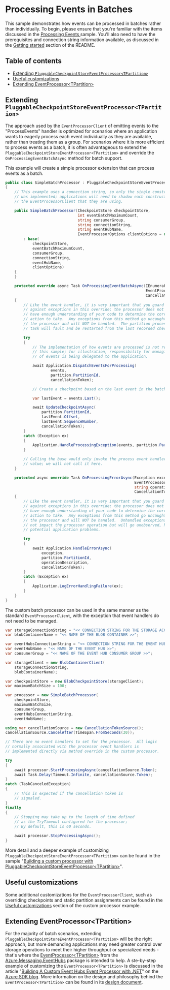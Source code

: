# Processing Events in Batches

This sample demonstrates how events can be processed in batches rather than individually.  To begin, please ensure that you're familiar with the items discussed in the [Processing Events ](https://github.com/Azure/azure-sdk-for-net/tree/main/sdk/eventhub/Azure.Messaging.EventHubs.Processor/samples/Sample04_ProcessingEvents.md) sample.  You'll also need to have the prerequisites and connection string information available, as discussed in the [Getting started](https://github.com/Azure/azure-sdk-for-net/tree/main/sdk/eventhub/Azure.Messaging.EventHubs.Processor/samples#getting-started) section of the README.

## Table of contents

- [Extending `PluggableCheckpointStoreEventProcessor<TPartition>`](#extending-pluggablecheckpointstoreeventprocessortpartition)
- [Useful customizations](#useful-customizations)
- [Extending EventProcessor&lt;TPartition&gt;](#extending-eventprocessortpartition)

## Extending `PluggableCheckpointStoreEventProcessor<TPartition>`

The approach used by the `EventProcessorClient` of emitting events to the "ProcessEvents" handler is optimized for scenarios where an application wants to eagerly process each event individually as they are available, rather than treating them as a group.  For scenarios where it is more efficient to process events as a batch, it is often advantageous to extend the `PluggableCheckpointStoreEventProcessor<TPartition>` and override the `OnProcessingEventBatchAsync` method for batch support.  

This example will create a simple processor extension that can process events as a batch.

```C# Snippet:EventHubs_Processor_Sample07_ProcessByBatch_Processor
public class SimpleBatchProcessor : PluggableCheckpointStoreEventProcessor<EventProcessorPartition>
{
    // This example uses a connection string, so only the single constructor
    // was implemented; applications will need to shadow each constructor of
    // the EventProcessorClient that they are using.

    public SimpleBatchProcessor(CheckpointStore checkpointStore,
                                int eventBatchMaximumCount,
                                string consumerGroup,
                                string connectionString,
                                string eventHubName,
                                EventProcessorOptions clientOptions = default)
        : base(
            checkpointStore,
            eventBatchMaximumCount,
            consumerGroup,
            connectionString,
            eventHubName,
            clientOptions)
    {
    }

    protected override async Task OnProcessingEventBatchAsync(IEnumerable<EventData> events,
                                                              EventProcessorPartition partition,
                                                              CancellationToken cancellationToken)
    {
        // Like the event handler, it is very important that you guard
        // against exceptions in this override; the processor does not
        // have enough understanding of your code to determine the correct
        // action to take.  Any exceptions from this method go uncaught by
        // the processor and will NOT be handled.  The partition processing
        // task will fault and be restarted from the last recorded checkpoint.

        try
        {
            // The implementation of how events are processed is not relevant in
            // this sample; for illustration, responsibility for managing the processing
            // of events is being delegated to the application.

            await Application.DispatchEventsForProcessing(
                    events,
                    partition.PartitionId,
                    cancellationToken);

            // Create a checkpoint based on the last event in the batch.

            var lastEvent = events.Last();

            await UpdateCheckpointAsync(
                partition.PartitionId,
                lastEvent.Offset,
                lastEvent.SequenceNumber,
                cancellationToken);
        }
        catch (Exception ex)
        {
            Application.HandleProcessingException(events, partition.PartitionId, ex);
        }

        // Calling the base would only invoke the process event handler and provide no
        // value; we will not call it here.
    }

    protected async override Task OnProcessingErrorAsync(Exception exception,
                                                         EventProcessorPartition partition,
                                                         string operationDescription,
                                                         CancellationToken cancellationToken)
    {
        // Like the event handler, it is very important that you guard
        // against exceptions in this override; the processor does not
        // have enough understanding of your code to determine the correct
        // action to take.  Any exceptions from this method go uncaught by
        // the processor and will NOT be handled.  Unhandled exceptions will
        // not impact the processor operation but will go unobserved, hiding
        // potential application problems.

        try
        {
            await Application.HandleErrorAsync(
                exception,
                partition.PartitionId,
                operationDescription,
                cancellationToken);
        }
        catch (Exception ex)
        {
            Application.LogErrorHandlingFailure(ex);
        }
    }
}
```

The custom batch processor can be used in the same manner as the standard `EventProcessorClient`, with the exception that event handlers do not need to be managed.  

```C# Snippet:EventHubs_Processor_Sample07_ProcessByBatch_Usage
var storageConnectionString = "<< CONNECTION STRING FOR THE STORAGE ACCOUNT >>";
var blobContainerName = "<< NAME OF THE BLOB CONTAINER >>";

var eventHubsConnectionString = "<< CONNECTION STRING FOR THE EVENT HUBS NAMESPACE >>";
var eventHubName = "<< NAME OF THE EVENT HUB >>";
var consumerGroup = "<< NAME OF THE EVENT HUB CONSUMER GROUP >>";

var storageClient = new BlobContainerClient(
    storageConnectionString,
    blobContainerName);

var checkpointStore = new BlobCheckpointStore(storageClient);
var maximumBatchSize = 100;

var processor = new SimpleBatchProcessor(
    checkpointStore,
    maximumBatchSize,
    consumerGroup,
    eventHubsConnectionString,
    eventHubName);

using var cancellationSource = new CancellationTokenSource();
cancellationSource.CancelAfter(TimeSpan.FromSeconds(30));

// There are no event handlers to set for the processor.  All logic
// normally associated with the processor event handlers is
// implemented directly via method override in the custom processor.

try
{
    await processor.StartProcessingAsync(cancellationSource.Token);
    await Task.Delay(Timeout.Infinite, cancellationSource.Token);
}
catch (TaskCanceledException)
{
    // This is expected if the cancellation token is
    // signaled.
}
finally
{
    // Stopping may take up to the length of time defined
    // as the TryTimeout configured for the processor;
    // By default, this is 60 seconds.

    await processor.StopProcessingAsync();
}
```

More detail and a deeper example of customizing `PluggableCheckpointStoreEventProcessor<TPartition>` can be found in the sample "[Building a custom processor with PluggableCheckpointStoreEventProcessor&lt;TPartition&gt;](https://github.com/Azure/azure-sdk-for-net/blob/main/sdk/eventhub/Azure.Messaging.EventHubs/samples/Sample08_CustomEventProcessor.md)". 

## Useful customizations

Some additional customizations for the `EventProcessorClient`, such as overriding checkpoints and static partition assignments can be found in the [Useful customizations](https://github.com/Azure/azure-sdk-for-net/blob/main/sdk/eventhub/Azure.Messaging.EventHubs/samples/Sample08_CustomEventProcessor.md#useful-customizations) section of the custom processor example.

## Extending EventProcessor&lt;TPartition&gt;

For the majority of batch scenarios, extending `PluggableCheckpointStoreEventProcessor<TPartition>` will be the right approach, but more demanding applications may need greater control over storage operations to meet their higher throughput or specialized needs - that's where the [EventProcessor&lt;TPartition&gt;](https://github.com/Azure/azure-sdk-for-net/tree/main/sdk/eventhub/Azure.Messaging.EventHubs/samples/Sample02_EventHubsClients.md) from the [Azure.Messaging.EventHubs](https://www.nuget.org/packages/Azure.Messaging.EventHubs) package is intended to help.  A ste-by-step example of customizing the `EventProcessor<TPartition>` is discussed in the article "[Building A Custom Event Hubs Event Processor with .NET](https://devblogs.microsoft.com/azure-sdk/custom-event-processor/)" on the [Azure SDK blog](https://devblogs.microsoft.com/azure-sdk).  More information on the design and philosophy behind the `EventProcessor<TPartition>` can be found in its [design document](https://github.com/Azure/azure-sdk-for-net/tree/main/sdk/eventhub/Azure.Messaging.EventHubs/design/proposal-event-processor%7BT%7D.md).
